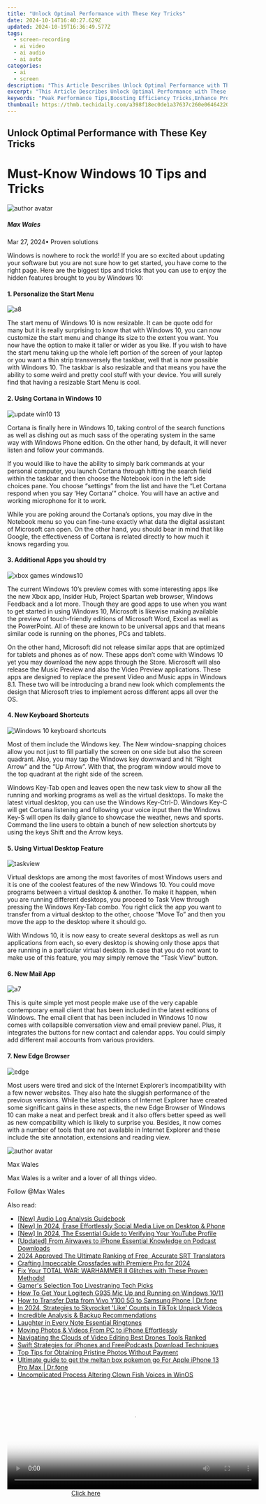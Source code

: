 ```yaml
---
title: "Unlock Optimal Performance with These Key Tricks"
date: 2024-10-14T16:40:27.629Z
updated: 2024-10-19T16:36:49.577Z
tags: 
  - screen-recording
  - ai video
  - ai audio
  - ai auto
categories: 
  - ai
  - screen
description: "This Article Describes Unlock Optimal Performance with These Key Tricks"
excerpt: "This Article Describes Unlock Optimal Performance with These Key Tricks"
keywords: "Peak Performance Tips,Boosting Efficiency Tricks,Enhance Productivity Hacks,Top Performance Secrets,Optimal Growth Techniques,Unleash Potential Strategies,Mastery in Motivation Tools"
thumbnail: https://thmb.techidaily.com/a398f18ec0de1a37637c260e06464220af2d995e8ad26b4b76b8430c1741deb5.jpg
---
```


## Unlock Optimal Performance with These Key Tricks

# Must-Know Windows 10 Tips and Tricks

![author avatar](https://images.wondershare.com/filmora/article-images/max-wales-author.jpg)

##### Max Wales

 Mar 27, 2024• Proven solutions

Windows is nowhere to rock the world! If you are so excited about updating your software but you are not sure how to get started, you have come to the right page. Here are the biggest tips and tricks that you can use to enjoy the hidden features brought to you by Windows 10:

#### 1. Personalize the Start Menu

![a8](https://images.wondershare.com/windows10/a8.png)

The start menu of Windows 10 is now resizable. It can be quote odd for many but it is really surprising to know that with Windows 10, you can now customize the start menu and change its size to the extent you want. You now have the option to make it taller or wider as you like. If you wish to have the start menu taking up the whole left portion of the screen of your laptop or you want a thin strip transversely the taskbar, well that is now possible with Windows 10\. The taskbar is also resizable and that means you have the ability to some weird and pretty cool stuff with your device. You will surely find that having a resizable Start Menu is cool.

#### 2. Using Cortana in Windows 10

![update win10 13](https://images.wondershare.com/windows10/update-win10-13.png)

Cortana is finally here in Windows 10, taking control of the search functions as well as dishing out as much sass of the operating system in the same way with Windows Phone edition. On the other hand, by default, it will never listen and follow your commands.

If you would like to have the ability to simply bark commands at your personal computer, you launch Cortana through hitting the search field within the taskbar and then choose the Notebook icon in the left side choices pane. You choose “settings” from the list and have the “Let Cortana respond when you say ‘Hey Cortana’” choice. You will have an active and working microphone for it to work.

While you are poking around the Cortana’s options, you may dive in the Notebook menu so you can fine-tune exactly what data the digital assistant of Microsoft can open. On the other hand, you should bear in mind that like Google, the effectiveness of Cortana is related directly to how much it knows regarding you.

#### 3. Additional Apps you should try

![xbox games windows10](https://images.wondershare.com/windows10/xboy-games-windows10-1.png)

The current Windows 10’s preview comes with some interesting apps like the new Xbox app, Insider Hub, Project Spartan web browser, Windows Feedback and a lot more. Though they are good apps to use when you want to get started in using Windows 10, Microsoft is likewise making available the preview of touch-friendly editions of Microsoft Word, Excel as well as the PowerPoint. All of these are known to be universal apps and that means similar code is running on the phones, PCs and tablets.

On the other hand, Microsoft did not release similar apps that are optimized for tablets and phones as of now. These apps don’t come with Windows 10 yet you may download the new apps through the Store. Microsoft will also release the Music Preview and also the Video Preview applications. These apps are designed to replace the present Video and Music apps in Windows 8.1\. These two will be introducing a brand new look which complements the design that Microsoft tries to implement across different apps all over the OS.

#### 4. New Keyboard Shortcuts

![Windows 10 keyboard shortcuts](https://images.wondershare.com/filmora/article-images/Windows-10-keyboard-shortcuts.png)

Most of them include the Windows key. The New window-snapping choices allow you not just to fill partially the screen on one side but also the screen quadrant. Also, you may tap the Windows key downward and hit “Right Arrow” and the “Up Arrow”. With that, the program window would move to the top quadrant at the right side of the screen.

Windows Key-Tab open and leaves open the new task view to show all the running and working programs as well as the virtual desktops. To make the latest virtual desktop, you can use the Windows Key-Ctrl-D. Windows Key-C will get Cortana listening and following your voice input then the Windows Key-S will open its daily glance to showcase the weather, news and sports. Command the line users to obtain a bunch of new selection shortcuts by using the keys Shift and the Arrow keys.

#### 5. Using Virtual Desktop Feature

![taskview](https://images.wondershare.com/filmora/article-images/taskview.jpg)

Virtual desktops are among the most favorites of most Windows users and it is one of the coolest features of the new Windows 10\. You could move programs between a virtual desktop & another. To make it happen, when you are running different desktops, you proceed to Task View through pressing the Windows Key-Tab combo. You right click the app you want to transfer from a virtual desktop to the other, choose “Move To” and then you move the app to the desktop where it should go.

With Windows 10, it is now easy to create several desktops as well as run applications from each, so every desktop is showing only those apps that are running in a particular virtual desktop. In case that you do not want to make use of this feature, you may simply remove the “Task View” button.

#### 6. New Mail App

![a7](https://images.wondershare.com/windows10/a7.png)

This is quite simple yet most people make use of the very capable contemporary email client that has been included in the latest editions of Windows. The email client that has been included in Windows 10 now comes with collapsible conversation view and email preview panel. Plus, it integrates the buttons for new contact and calendar apps. You could simply add different mail accounts from various providers.

#### 7. New Edge Browser

![edge](https://images.wondershare.com/filmora/article-images/edge.jpg)

Most users were tired and sick of the Internet Explorer’s incompatibility with a few newer websites. They also hate the sluggish performance of the previous versions. While the latest editions of Internet Explorer have created some significant gains in these aspects, the new Edge Browser of Windows 10 can make a neat and perfect break and it also offers better speed as well as new compatibility which is likely to surprise you. Besides, it now comes with a number of tools that are not available in Internet Explorer and these include the site annotation, extensions and reading view.

![author avatar](https://images.wondershare.com/filmora/article-images/max-wales-author.jpg)

Max Wales

Max Wales is a writer and a lover of all things video.

Follow @Max Wales

<ins class="adsbygoogle"
      style="display:block"
      data-ad-client="ca-pub-7571918770474297"
      data-ad-slot="8358498916"
      data-ad-format="auto"
      data-full-width-responsive="true"></ins>

<span class="atpl-alsoreadstyle">Also read:</span>
<div><ul>
<li><a href="https://on-screen-recording.techidaily.com/new-audio-log-analysis-guidebook/"><u>[New] Audio Log Analysis Guidebook</u></a></li>
<li><a href="https://facebook-videos.techidaily.com/new-in-2024-erase-effortlessly-social-media-live-on-desktop-and-phone/"><u>[New] In 2024, Erase Effortlessly Social Media Live on Desktop & Phone</u></a></li>
<li><a href="https://youtube-webster.techidaily.com/n-2024-the-essential-guide-to-verifying-your-youtube-profile/"><u>[New] In 2024, The Essential Guide to Verifying Your YouTube Profile</u></a></li>
<li><a href="https://some-techniques.techidaily.com/updated-from-airwaves-to-iphone-essential-knowledge-on-podcast-downloads/"><u>[Updated] From Airwaves to iPhone Essential Knowledge on Podcast Downloads</u></a></li>
<li><a href="https://fox-links.techidaily.com/2024-approved-the-ultimate-ranking-of-free-accurate-srt-translators/"><u>2024 Approved The Ultimate Ranking of Free, Accurate SRT Translators</u></a></li>
<li><a href="https://extra-hints.techidaily.com/crafting-impeccable-crossfades-with-premiere-pro-for-2024/"><u>Crafting Impeccable Crossfades with Premiere Pro for 2024</u></a></li>
<li><a href="https://win-solutions.techidaily.com/fix-your-total-war-warhammer-ii-glitches-with-these-proven-methods/"><u>Fix Your TOTAL WAR: WARHAMMER II Glitches with These Proven Methods!</u></a></li>
<li><a href="https://extra-hints.techidaily.com/gamers-selection-top-livestraning-tech-picks/"><u>Gamer's Selection Top Livestraning Tech Picks</u></a></li>
<li><a href="https://sound-issues.techidaily.com/how-to-get-your-logitech-g935-mic-up-and-running-on-windows-1011/"><u>How To Get Your Logitech G935 Mic Up and Running on Windows 10/11</u></a></li>
<li><a href="https://android-transfer.techidaily.com/how-to-transfer-data-from-vivo-y100-5g-to-samsung-phone-drfone-by-drfone-transfer-from-android-transfer-from-android/"><u>How to Transfer Data from Vivo Y100 5G to Samsung Phone | Dr.fone</u></a></li>
<li><a href="https://some-guidance.techidaily.com/in-2024-strategies-to-skyrocket-like-counts-in-tiktok-unpack-videos/"><u>In 2024, Strategies to Skyrocket 'Like' Counts in TikTok Unpack Videos</u></a></li>
<li><a href="https://extra-hints.techidaily.com/incredible-analysis-and-backup-recommendations/"><u>Incredible Analysis & Backup Recommendations</u></a></li>
<li><a href="https://extra-hints.techidaily.com/laughter-in-every-note-essential-ringtones/"><u>Laughter in Every Note Essential Ringtones</u></a></li>
<li><a href="https://extra-hints.techidaily.com/moving-photos-and-videos-from-pc-to-iphone-effortlessly/"><u>Moving Photos & Videos From PC to iPhone Effortlessly</u></a></li>
<li><a href="https://extra-hints.techidaily.com/navigating-the-clouds-of-video-editing-best-drones-tools-ranked/"><u>Navigating the Clouds of Video Editing Best Drones Tools Ranked</u></a></li>
<li><a href="https://extra-hints.techidaily.com/swift-strategies-for-iphones-and-freeipodcasts-download-techniques/"><u>Swift Strategies for iPhones and FreeiPodcasts Download Techniques</u></a></li>
<li><a href="https://extra-hints.techidaily.com/top-tips-for-obtaining-pristine-photos-without-payment/"><u>Top Tips for Obtaining Pristine Photos Without Payment</u></a></li>
<li><a href="https://ios-pokemon-go.techidaily.com/ultimate-guide-to-get-the-meltan-box-pokemon-go-for-apple-iphone-13-pro-max-drfone-by-drfone-virtual-ios/"><u>Ultimate guide to get the meltan box pokemon go For Apple iPhone 13 Pro Max | Dr.fone</u></a></li>
<li><a href="https://extra-hints.techidaily.com/uncomplicated-process-altering-clown-fish-voices-in-winos/"><u>Uncomplicated Process Altering Clown Fish Voices in WinOS</u></a></li>
</ul></div>

<!-- affiliate ads begin -->
<span id="1983446">
					<video width="576" height="240" style="cursor:pointer"
           poster="//a.impactradius-go.com/display-clicktoplayimage/1983446.png"
           onclick="if(!this.playClicked){this.play();this.setAttribute('controls',true);this.playClicked=true;}">
	   <source src="//a.impactradius-go.com/display-ad/22993-1983446">
	   <img src="//a.impactradius-go.com/display-clicktoplayimage/1983446.png" style="border: none; height: 100%; width: 100%; object-fit: contain">
	</video>
	<div style="width:360px;text-align:center"><a href="javascript:window.open(decodeURIComponent('https%3A%2F%2Fhomestyler.sjv.io%2Fc%2F5597632%2F1983446%2F22993'), '_blank');void(0);">Click here</a></div>
</span>
<img height="0" width="0" src="https://imp.pxf.io/i/5597632/1983446/22993" style="position:absolute;visibility:hidden;" border="0" />
<!-- affiliate ads end -->

